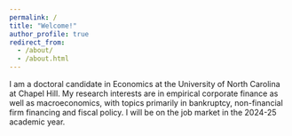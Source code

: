 ```yaml
---
permalink: /
title: "Welcome!"
author_profile: true
redirect_from: 
  - /about/
  - /about.html
---
```


<!-- Khushboo Thakkar

===== -->
I am a doctoral candidate in Economics at the University of North Carolina at Chapel Hill. My research interests are in empirical corporate finance as well as macroeconomics, with topics primarily in bankruptcy, non-financial firm financing and fiscal policy. I will be on the job market in the 2024-25 academic year.




